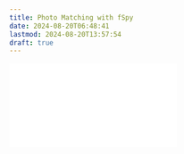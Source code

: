 ```yaml
---
title: Photo Matching with fSpy
date: 2024-08-20T06:48:41
lastmod: 2024-08-20T13:57:54
draft: true
---
```


![Link to included file content](../../../../3d-modeling/photo-matching-with-fspy.md)
